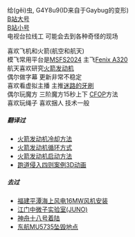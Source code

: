 给(gěi)虫, G4Y8u9(ID来自于Gaybug的变形)  
[B站大号](https://space.bilibili.com/744058)  
[B站小号](https://space.bilibili.com/108510435)  
电视台拉线工 可能会去到各种奇怪的现场

喜欢飞机和火箭(航空和航天)  
模飞常用平台是[MSFS2024](https://www.flightsimulator.com/microsoft-flight-simulator-2024/) 主飞[Fenix A320](https://fenixsim.com/a320/)  
航天喜欢研究[火箭发动机](https://space.bilibili.com/744058/channel/collectiondetail?sid=4695442)  
偶尔做字幕 更新非常不稳定  
喜欢看虚拟主播 主推[迷路的牙刷](https://space.bilibili.com/113791)  
偶尔玩魔方 三阶魔方15秒上下 [CFOP](https://en.wikipedia.org/wiki/CFOP_method)方法  
喜欢玩绳子 喜欢捆人 技术一般


##### 翻译过

- [火箭发动机冷却方法](https://www.bilibili.com/video/av723951018/)
- [火箭发动机循环方式](https://www.bilibili.com/video/av300259217/)
- [火箭发动机启动方法](https://www.bilibili.com/video/av311358139/)
- [跑道侵入四则案例3D动画](https://www.bilibili.com/video/av228611141/)


##### 去过

- [福建平潭海上风电16MW风机安装](https://www.bilibili.com/opus/812707691871862825)
- [江门中微子实验室(JUNO)](https://www.bilibili.com/video/av113496389845933/)
- [神舟十八号着陆](https://www.bilibili.com/opus/995740128431308804)
- [东航MU5735坠毁地点](https://www.bilibili.com/opus/775417162538942483)
